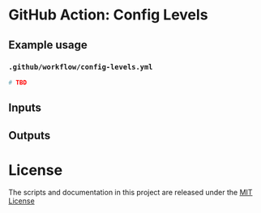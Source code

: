 # GitHub Action: Config Levels

## Example usage

### `.github/workflow/config-levels.yml`

```yml
# TBD
```

## Inputs

## Outputs

# License

The scripts and documentation in this project are released under the [MIT License](LICENSE)
